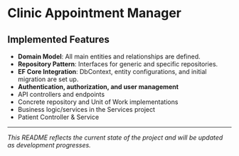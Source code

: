 # Clinic Appointment Manager

## Implemented Features
- **Domain Model**: All main entities and relationships are defined.
- **Repository Pattern**: Interfaces for generic and specific repositories.
- **EF Core Integration**: DbContext, entity configurations, and initial migration are set up.
- **Authentication, authorization, and user management**
- API controllers and endpoints
- Concrete repository and Unit of Work implementations
- Business logic/services in the Services project
- Patient Controller & Service
---
*This README reflects the current state of the project and will be updated as development progresses.*


